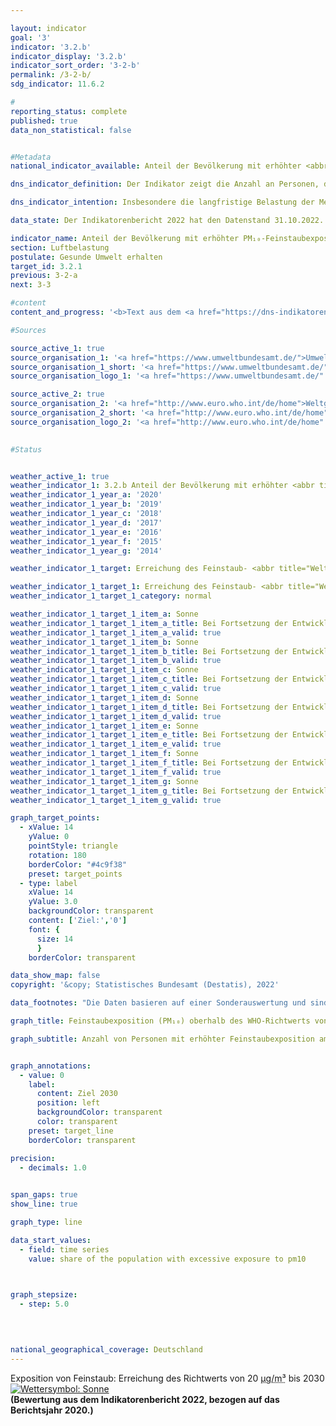 ```yaml
---

layout: indicator    
goal: '3'    
indicator: '3.2.b'    
indicator_display: '3.2.b'    
indicator_sort_order: '3-2-b'    
permalink: /3-2-b/    
sdg_indicator: 11.6.2    

#
reporting_status: complete    
published: true    
data_non_statistical: false    


#Metadata    
national_indicator_available: Anteil der Bevölkerung mit erhöhter <abbr title="Feinstaub (Durchmesser kleiner 10&nbsp;Mikrometer)">PM₁₀</abbr>-Feinstaubexposition    

dns_indicator_definition: Der Indikator zeigt die Anzahl an Personen, die an ihrem Wohnort im Jahresmittel einer Exposition von mehr als 20&nbsp;Mikrogramm (<abbr title="Mikrogramm">µg</abbr>) Feinstaub <abbr title="Feinstaub (Durchmesser kleiner 10&nbsp;Mikrometer)">PM₁₀</abbr> (Staubteilchen mit einem Durchmesser kleiner 10&nbsp;Mikrometer) pro Kubikmeter (<abbr title="Kubikmeter">m³</abbr>) Luft ausgesetzt waren (nur Hintergrundbelastungen, ohne lokale Quellen).    

dns_indicator_intention: Insbesondere die langfristige Belastung der Menschen mit Feinstaub kann <abbr title="unter anderem">u. a.</abbr> zu Erkrankungen der Atemwege und des Herz-Kreislauf-Systems als auch zu einem erhöhten Risiko für Diabetes Mellitus Typ 2&nbsp;und neurodegenerativen Erkrankungen führen. Zum besseren Schutz der Gesundheit soll daher bis zum Jahr 2030&nbsp;erreicht werden, dass kein Mensch in Deutschland an seinem Wohnort einer Feinstaubkonzentration (<abbr title="Feinstaub (Durchmesser kleiner 10&nbsp;Mikrometer)">PM₁₀</abbr>) von mehr als 20&nbsp;Mikrogramm (<abbr title="Mikrogramm">µg</abbr>) je Kubikmeter (<abbr title="Kubikmeter">m³</abbr>) Luft im Jahresmittel ausgesetzt ist. Der Richtwert von 20&nbsp;<abbr title="Mikrogramm pro Kubikmeter">µg/m³</abbr> entspricht den Empfehlungen der Weltgesundheitsorganisation und ist deutlich strenger als der in der <abbr title="Europäische Union">EU</abbr> geltende Grenzwert von 40&nbsp;<abbr title="Mikrogramm pro Kubikmeter">µg/m³</abbr> im Jahresmittel.    

data_state: Der Indikatorenbericht 2022 hat den Datenstand 31.10.2022. Die Daten auf dieser Plattform werden regelmäßig aktualisiert, sodass online aktuellere Daten verfügbar sein können als im <a href="https://dns-indikatoren.de/assets/publications/reports/de/2022.pdf">Indikatorenbericht 2022</a> veröffentlicht.    

indicator_name: Anteil der Bevölkerung mit erhöhter PM₁₀-Feinstaubexposition    
section: Luftbelastung    
postulate: Gesunde Umwelt erhalten    
target_id: 3.2.1    
previous: 3-2-a    
next: 3-3    

#content     
content_and_progress: '<b>Text aus dem <a href="https://dns-indikatoren.de/assets/publications/reports/de/2022.pdf">Indikatorenbericht 2022&nbsp;</a></b><br><br>Als direkte Quellen von Feinstaub gelten die industrielle Erzeugung von Energie und Wärme, die Landwirtschaft, der Straßenverkehr und das Heizen, insbesondere mit festen Brennstoffen wie <abbr title="zum Beispiel">z. B.</abbr> Holz in privaten Kaminen oder Kaminöfen, <abbr title="und so weiter">usw.</abbr> Feinstaub kann jedoch auch durch sekundäre Partikelbildung infolge chemischer Reaktionen von Vorläufersubstanzen wie <abbr title="zum Beispiel">z. B.</abbr> Schwefel- und Stickstoffoxiden, Ammoniak oder Kohlenwasserstoffen entstehen.<br><br>Der in der Luft enthaltene Feinstaub (<abbr title="Feinstaub (Durchmesser kleiner 10&nbsp;Mikrometer)">PM₁₀</abbr>) wird an insgesamt mehr als 370&nbsp;Luftmessstationen sowohl in Ballungsgebieten als auch in ländlichen Regionen in Deutschland erfasst. Für den Indikator werden aus methodischen Gründen nur diejenigen Messstationen berücksichtigt, die keinem direkten Feinstaubausstoß aus dem Verkehr oder anderen bedeutsamen lokalen Quellen ausgesetzt sind, da diese nur die punktuell erhöhte („Hot Spots“) und nicht die großflächige Belastung der Luft mit Feinstaub abbilden. Aus einer Kombination von Modellergebnissen mit den erhobenen Messdaten zur sogenannten Hintergrundbelastung wird die Feinstaubkonzentration für die gesamte Fläche Deutschlands ermittelt. In Kombination mit räumlichen Informationen zur Bevölkerungsverteilung lässt sich so die Anzahl der Personen bestimmen, die im Jahresmittel an ihrem Wohnort einer Feinstaubbelastung von mehr als 20&nbsp;Mikrogramm pro Kubikmeter Luft ausgesetzt sind. Da die Modellrechnung nur diejenigen Messstationen einbezieht, die keinem direkten Feinstaubausstoß aus lokalen Quellen ausgesetzt sind, kann davon ausgegangen werden, dass der Indikator die tatsächliche Anzahl an Personen mit einer Feinstaubexposition über dem Richtwert der Weltgesundheitsorganisation unterschätzt.<br><br>Somit bildet der Indikator keine flächendeckende Einhaltung des Richtwertes ab, sondern eine auf die Wohnorte der Bevölkerung abseits starker Emissionsquellen für Feinstaub bezogene Einhaltung. Er gibt weder einen Hinweis auf die Höhe der Exposition der Bevölkerung insgesamt noch auf deren Variation im Jahresverlauf. Nicht gesondert betrachtet werden durch diesen Indikator zudem die Belastungen durch kleinere Feinstaubpartikel (<abbr title="Feinstaub (Durchmesser kleiner 2,5&nbsp;Mikrometer)">PM₂,₅</abbr> und <abbr title="Feinstaub (Durchmesser kleiner 0,1&nbsp;Mikrometer)">PM₀,₁</abbr>).<br><br>Die Feinstaubexposition mit <abbr title="Feinstaub (Durchmesser kleiner 10&nbsp;Mikrometer)">PM₁₀</abbr> ist im Zeitraum von 2007&nbsp;bis 2018&nbsp;deutlich gesunken. Während im Jahr 2007&nbsp;die durchschnittliche bevölkerungsgewichtete Feinstaubbelastung noch bei 18,9&nbsp;Mikrogramm pro Kubikmeter Luft lag, betrug sie im Jahr 2018&nbsp;nur noch etwa 15,4&nbsp;Mikrogramm pro Kubikmeter. Im gleichen Zeitraum ist auch die Anzahl der Personen deutlich zurückgegangen, die im Jahresmittel an ihrem Wohnort einer Feinstaubbelastung von mehr als 20&nbsp;Mikrogramm <abbr title="Feinstaub (Durchmesser kleiner 10&nbsp;Mikrometer)">PM₁₀</abbr> pro Kubikmeter Luft ausgesetzt war: Im Jahr 2007&nbsp;waren es 29,7&nbsp;Millionen Personen, im Jahr 2018&nbsp;noch rund 2,9&nbsp;Millionen Personen.<br><br>Dabei hat auch das Wetter einen Einfluss auf die gemessene Feinstaubbelastung. Ein Teil des starken Rückgangs ab 2011&nbsp;beruht vermutlich darauf, dass in den letzten Jahren vergleichsweise wenig austauscharme Wetterlagen in den Wintermonaten auftraten, wobei dieser Effekt seit dem Jahr 2015&nbsp;stagniert. Je nach Windstärke, -richtung und Lufttemperatur kann Feinstaub einerseits über die Luftströmungen in andere Regionen und Länder transportiert werden oder sich andererseits, bei austauscharmen Wetterlagen, am Ort seiner Entstehung anreichern.<br><br>Wenn sich die durchschnittliche Entwicklung der letzten Jahre weiter fortsetzt, kann das Ziel, die Bevölkerung flächendeckend einer Feinstaubexposition von unter 20&nbsp;Mikrogramm <abbr title="Feinstaub (Durchmesser kleiner 10&nbsp;Mikrometer)">PM₁₀</abbr> pro Kubikmeter Luft im Jahresmittel auszusetzen, voraussichtlich erreicht werden.'    

#Sources    

source_active_1: true
source_organisation_1: '<a href="https://www.umweltbundesamt.de/">Umweltbundesamt</a>'
source_organisation_1_short: '<a href="https://www.umweltbundesamt.de/" target="_blank">Umweltbundesamt</a>'
source_organisation_logo_1: '<a href="https://www.umweltbundesamt.de/" target="_blank"><img src="https://dnsUpgradeEnvironment.github.io/dns-indicators/public/OrgImgDe/uba.png" alt="Umweltbundesamt" title=" Klicken Sie hier um zur Homepage der Organisation Umweltbundesamt zu gelangen." style="height:60px; width:148px; border: transparent"/></a>'

source_active_2: true
source_organisation_2: '<a href="http://www.euro.who.int/de/home">Weltgesundheitsorganisation</a>'
source_organisation_2_short: '<a href="http://www.euro.who.int/de/home" target="_blank">Weltgesundheitsorganisation</a>'
source_organisation_logo_2: '<a href="http://www.euro.who.int/de/home" target="_blank"><img src="https://dnsUpgradeEnvironment.github.io/dns-indicators/public/OrgImgDe/who.png" alt="Weltgesundheitsorganisation" title=" Klicken Sie hier um zur Homepage der Organisation Weltgesundheitsorganisation zu gelangen." style="height:60px; width:148px; border: transparent"/></a>'
    

#Status    


weather_active_1: true
weather_indicator_1: 3.2.b Anteil der Bevölkerung mit erhöhter <abbr title="Feinstaub (Durchmesser kleiner 10&nbsp;Mikrometer)">PM₁₀</abbr>-Feinstaubexposition
weather_indicator_1_year_a: '2020'
weather_indicator_1_year_b: '2019'
weather_indicator_1_year_c: '2018'
weather_indicator_1_year_d: '2017'
weather_indicator_1_year_e: '2016'
weather_indicator_1_year_f: '2015'
weather_indicator_1_year_g: '2014'

weather_indicator_1_target: Erreichung des Feinstaub- <abbr title="Weltgesundheitsorganisation (World Health Organization)">WHO</abbr>-Richtwerts von 20&nbsp;Mikrogramm/Kubikmeter für <abbr title="Feinstaub (Durchmesser kleiner 10&nbsp;Mikrometer)">PM₁₀</abbr> im Jahresmittel möglichst flächendeckend bis 2030

weather_indicator_1_target_1: Erreichung des Feinstaub- <abbr title="Weltgesundheitsorganisation (World Health Organization)">WHO</abbr>-Richtwerts von 20&nbsp;Mikrogramm/Kubikmeter für <abbr title="Feinstaub (Durchmesser kleiner 10&nbsp;Mikrometer)">PM₁₀</abbr> im Jahresmittel möglichst flächendeckend bis 2030
weather_indicator_1_target_1_category: normal

weather_indicator_1_target_1_item_a: Sonne
weather_indicator_1_target_1_item_a_title: Bei Fortsetzung der Entwicklung aus 2020 wäre der Zielwert erreicht oder um weniger als 5&nbsp;% der Differenz zwischen Zielwert und dem damaligen Wert verfehlt worden.
weather_indicator_1_target_1_item_a_valid: true
weather_indicator_1_target_1_item_b: Sonne
weather_indicator_1_target_1_item_b_title: Bei Fortsetzung der Entwicklung aus 2019 wäre der Zielwert erreicht oder um weniger als 5&nbsp;% der Differenz zwischen Zielwert und dem damaligen Wert verfehlt worden.
weather_indicator_1_target_1_item_b_valid: true
weather_indicator_1_target_1_item_c: Sonne
weather_indicator_1_target_1_item_c_title: Bei Fortsetzung der Entwicklung aus 2018 wäre der Zielwert erreicht oder um weniger als 5&nbsp;% der Differenz zwischen Zielwert und dem damaligen Wert verfehlt worden.
weather_indicator_1_target_1_item_c_valid: true
weather_indicator_1_target_1_item_d: Sonne
weather_indicator_1_target_1_item_d_title: Bei Fortsetzung der Entwicklung aus 2017 wäre der Zielwert erreicht oder um weniger als 5&nbsp;% der Differenz zwischen Zielwert und dem damaligen Wert verfehlt worden.
weather_indicator_1_target_1_item_d_valid: true
weather_indicator_1_target_1_item_e: Sonne
weather_indicator_1_target_1_item_e_title: Bei Fortsetzung der Entwicklung aus 2016 wäre der Zielwert erreicht oder um weniger als 5&nbsp;% der Differenz zwischen Zielwert und dem damaligen Wert verfehlt worden.
weather_indicator_1_target_1_item_e_valid: true
weather_indicator_1_target_1_item_f: Sonne
weather_indicator_1_target_1_item_f_title: Bei Fortsetzung der Entwicklung aus 2015 wäre der Zielwert erreicht oder um weniger als 5&nbsp;% der Differenz zwischen Zielwert und dem damaligen Wert verfehlt worden.
weather_indicator_1_target_1_item_f_valid: true
weather_indicator_1_target_1_item_g: Sonne
weather_indicator_1_target_1_item_g_title: Bei Fortsetzung der Entwicklung aus 2014 wäre der Zielwert erreicht oder um weniger als 5&nbsp;% der Differenz zwischen Zielwert und dem damaligen Wert verfehlt worden.
weather_indicator_1_target_1_item_g_valid: true    

graph_target_points:
  - xValue: 14
    yValue: 0
    pointStyle: triangle
    rotation: 180
    borderColor: "#4c9f38"
    preset: target_points
  - type: label
    xValue: 14
    yValue: 3.0
    backgroundColor: transparent
    content: ['Ziel:','0']
    font: {
      size: 14
      }
    borderColor: transparent    

data_show_map: false    
copyright: '&copy; Statistisches Bundesamt (Destatis), 2022'    

data_footnotes: "Die Daten basieren auf einer Sonderauswertung und sind nicht öffentlich zugänglich.<br>• 2020: Weniger als die Hälfte von 1&nbsp;in der letzten besetzten Stelle, jedoch mehr als nichts."    

graph_title: Feinstaubexposition (PM₁₀) oberhalb des WHO-Richtwerts von mindestens 20 µg pro m³ Luft im Jahresdurchschnitt    

graph_subtitle: Anzahl von Personen mit erhöhter Feinstaubexposition am Wohnort    


graph_annotations:
  - value: 0
    label:
      content: Ziel 2030
      position: left
      backgroundColor: transparent
      color: transparent
    preset: target_line
    borderColor: transparent    

precision: 
  - decimals: 1.0
        

span_gaps: true    
show_line: true    

graph_type: line    

data_start_values: 
  - field: time series
    value: share of the population with excessive exposure to pm10    

    

graph_stepsize: 
  - step: 5.0
        

            

national_geographical_coverage: Deutschland    
---
```



<div>
  <div class="my-header">
    <label class="default">Exposition von Feinstaub: Erreichung des Richtwerts von 20&nbsp;<abbr title="Mikrogramm pro Kubikmeter">µg/m³</abbr> bis 2030
      <a href="https://dnsUpgradeEnvironment.github.io/dns-indicators/status"><img src="https://g205sdgs.github.io/sdg-indicators/public/Wettersymbole/Sonne.png" title="Bei Fortsetzung der Entwicklung aus 2020 (Datenstand 31.10.2022) wäre der Zielwert erreicht oder um weniger als 5&nbsp;% der Differenz zwischen Zielwert und dem damaligen Wert verfehlt worden." alt="Wettersymbol: Sonne"/>
      </a>
    </label>
  </div>
</div>
<div class="my-header-note">
  <label class="default"><b>(Bewertung aus dem Indikatorenbericht 2022, bezogen auf das Berichtsjahr 2020.)
  </b></label>
</div>